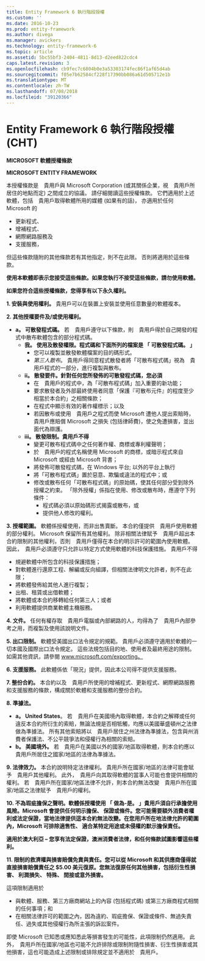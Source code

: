 ```yaml
---
title: Entity Framework 6 執行階段授權
ms.custom: ''
ms.date: 2016-10-23
ms.prod: entity-framework
ms.author: divega
ms.manager: avickers
ms.technology: entity-framework-6
ms.topic: article
ms.assetid: 5bc55bf3-2404-4811-8d13-d2eed822cdc4
caps.latest.revision: 3
ms.openlocfilehash: cb9fec7c6804b0e3a53303174fec86f1af65d4ab
ms.sourcegitcommit: f05e7b62584cf228f17390bb086a61d505712e1b
ms.translationtype: MT
ms.contentlocale: zh-TW
ms.lasthandoff: 07/08/2018
ms.locfileid: "39120366"
---
```

# <a name="entity-framework-6-runtime-license-enu"></a>Entity Framework 6 執行階段授權 (CHT)
**MICROSOFT 軟體授權條款**

**MICROSOFT ENTITY FRAMEWORK**

本授權條款是　貴用戶與 Microsoft Corporation (或其關係企業，視　貴用戶所居住的地點而定) 之間成立的協議。 請仔細閱讀這些授權條款。 它們適用於上述軟體，包括　貴用戶取得軟體所用的媒體 (如果有的話)， 亦適用於任何 Microsoft 的

-   更新程式、
-   增補程式、
-   網際網路服務及
-   支援服務，

但這些條款隨附的其他條款若有其他指定，則不在此限。 否則將適用於這些條款。

**使用本軟體即表示您接受這些條款。如果您執行不接受這些條款，請勿使用軟體。**

**如果您符合這些授權條款，您得享有以下永久權利。**

**1.  安裝與使用權利。** 貴用戶可以在裝置上安裝並使用任意數量的軟體複本。

**2.  其他授權要件及/或使用權利。**

-   **a。  可散發程式碼。** 若　貴用戶遵守以下條款，則　貴用戶得於自己開發的程式中散布軟體包含的部分程式碼。
    -   **我。    使用及散發權限。程式碼和下面所列的檔案是 「 可散發程式碼。 」**
        -   您可以複製並散發軟體檔案的目的碼形式。
        -   *第三人散布*。 貴用戶得同意程式散發者將「可散布程式碼」視為　貴用戶程式的一部分，進行複製與散布。
    -   **ii。  散發要件。針對任何您所發佈的可散發程式碼，您必須**
        -   在　貴用戶的程式中，為「可散布程式碼」加入重要的新功能；
        -   要求散發者及外部最終使用者同意「保護『可散布元件』的程度至少相當於本合約」之相關條款；
        -   在程式中顯示有效的著作權標示；以及
        -   若因散布或使用　貴用戶之程式而使 Microsoft 遭他人提出索賠時，　貴用戶應賠償 Microsoft 之損失 (包括律師費)，使之免遭損害，並出面代為辯護。
    -   **iii。 散發限制。貴用戶不得**
        -   變更可散布程式碼中之任何著作權、商標或專利權聲明；
        -   於　貴用戶的程式名稱使用 Microsoft 的商標，或暗示程式來自 Microsoft 或經由 Microsoft 背書；
        -   將發佈可散發程式碼，在 Windows 平台; 以外的平台上執行
        -   將「可散布程式碼」置於惡意、欺騙或違法的程式中；或
        -   修改或散布任何「可散布程式碼」的原始碼，使其任何部分受到除外授權之約束。 「除外授權」係指在使用、修改或散布時，應遵守下列條件：
            -   程式碼必須以原始碼形式揭露或散布，或
            -   提供他人修改的權利。

**3.  授權範圍。** 軟體係授權使用，而非出售賣斷。 本合約僅提供　貴用戶使用軟體的部分權利。 Microsoft 保留所有其他權利。 除非相關法律賦予　貴用戶超出本合約限制的其他權利，否則　貴用戶僅得在本合約明示許可的範圍內使用軟體。 因此，　貴用戶必須遵守只允許以特定方式使用軟體的科技保護措施。 貴用戶不得

-   規避軟體中所包含的科技保護措施；
-   對軟體進行還原工程、解編或反向組譯，但相關法律明文允許者，則不在此限；
-   將軟體發佈給其他人進行複製；
-   出租、租賃或出借軟體；
-   將軟體或本合約移轉給任何第三人；或者
-   利用軟體提供商業軟體主機服務。

**4.  文件。** 任何有權存取　貴用戶電腦或內部網路的人，均得為了　貴用戶內部參考之用，而複製及使用該說明文件。

**5.  出口限制。** 軟體受美國出口法令規定的規範。 貴用戶必須遵守適用於軟體的一切本國及國際出口法令規定。 這些法規包括目的地、使用者及最終用途的限制。 如需其他資訊，請參閱 www.microsoft.com/exporting。

**6.  支援服務。** 此軟體係依「現況」提供，因此本公司得不提供支援服務。

**7.  整份合約。** 本合約以及　貴用戶所使用的增補程式、更新程式、網際網路服務和支援服務的條款，構成關於軟體和支援服務的整份合約。

**8.  準據法。**

-   **a。  United States**。 若　貴用戶在美國境內取得軟體，本合約之解釋或任何違反本合約所衍生的索賠，無論法規是否相牴觸，均應以美國華盛頓州之法律做為準據法。 所有其他索賠將以　貴用戶居住之州法律為準據法，包含與州消費者保護法、不公平競爭法和侵權行為相關的索賠。
-   **b。  美國境外。** 若　貴用戶在美國以外的國家/地區取得軟體，則本合約應以　貴用戶所居住之國家/地區的法律為準據法。

**9.  法律效力。** 本合約說明特定法律權利。 貴用戶所在國家/地區的法律可能會賦予　貴用戶其他權利。 此外，　貴用戶向其取得軟體的當事人可能也會提供相關的權利。 若　貴用戶所在國家/地區法律不允許，則本合約無法改變　貴用戶所在國家/地區之法律賦予　貴用戶的權利。

**10. 不為瑕疵擔保之聲明。軟體係授權使用 「 做為-是。 」貴用戶須自行承擔使用風險。Microsoft 會提供任何明示擔保、 保證或條件。您可能需要額外消費者權利或法定保證，當地法律提供這本合約無法改變。在您用戶所在地法律允許的範圍內，Microsoft 可排除適售性、 適合某特定用途或未侵權的默示擔保責任。**

**適用於澳大利亞 – 您享有法定保證，澳洲消費者法律，和任何條款試圖影響這些權利。**

**11. 限制的救濟權與損害賠償免責與責任。您可以從 Microsoft 和其供應商僅得就直接損害賠償責任之 $5.00 美元復原。您無法復原任何其他損害，包括衍生性損害、 利潤損失、 特殊、 間接或意外損害。**

這項限制適用於

-   與軟體、服務、第三方廠商網站上的內容 (包括程式碼) 或第三方廠商程式相關的任何事項；和
-   在相關法律許可的範圍之內，因為違約、瑕疵擔保、保證或條件、無過失責任、過失或其他侵權行為所主張的訴訟案件。

即使 Microsoft 已知悉或應知悉此等損害發生的可能性，此項限制仍然適用。 此外，　貴用戶所在國家/地區也可能不允許排除或限制附隨性損害、衍生性損害或其他損害，這也可能造成上述限制或排除規定並不適用於　貴用戶。
